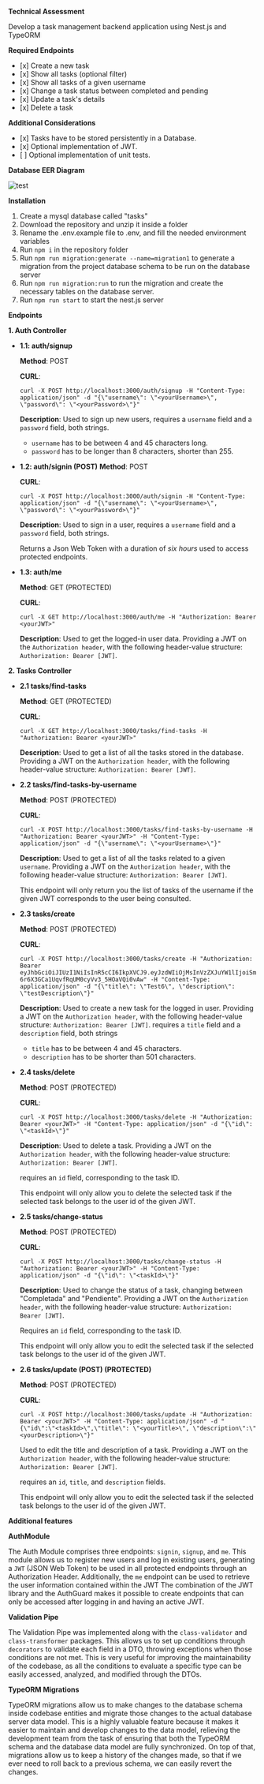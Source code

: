 **Technical Assessment**

Develop a task management backend application using Nest.js and TypeORM

**Required Endpoints**

<ul>
<li>[x] Create a new task</li>
<li>[x] Show all tasks (optional filter)</li>
<li>[x] Show all tasks of a given username</li>
<li>[x] Change a task status between completed and pending</li>
<li>[x] Update a task's details</li>
<li>[x] Delete a task</li>
</ul>

**Additional Considerations**

<ul>
<li>[x] Tasks have to be stored persistently in a Database.</li>
<li>[x] Optional implementation of JWT.</li>
<li>[ ] Optional implementation of unit tests.</li>
</ul>

**Database EER Diagram**

![test](https://github.com/user-attachments/assets/2da15258-ca74-4f1b-9485-996e666a10a6)

**Installation**

1. Create a mysql database called "tasks"
2. Download the repository and unzip it inside a folder
3. Rename the .env.example file to .env, and fill the needed environment variables
4. Run `npm i` in the repository folder
5. Run `npm run migration:generate --name=migration1` to generate a migration from the project database schema to be run on the database server
6. Run `npm run migration:run` to run the migration and create the necessary tables on the database server.
7. Run `npm run start` to start the nest.js server

**Endpoints**

**1. Auth Controller**

- **1.1: auth/signup**

  **Method**: POST

  **CURL**:

  ```
  curl -X POST http://localhost:3000/auth/signup -H "Content-Type: application/json" -d "{\"username\": \"<yourUsername>\", \"password\": \"<yourPassword>\"}"
  ```

  **Description**: Used to sign up new users, requires a `username` field and a `password` field, both strings.

  - `username` has to be between 4 and 45 characters long.
  - `password` has to be longer than 8 characters, shorter than 255.

- **1.2: auth/signin (POST)**
  **Method**: POST

  **CURL**:

  ```
  curl -X POST http://localhost:3000/auth/signin -H "Content-Type: application/json" -d "{\"username\": \"<yourUsername>\", \"password\": \"<yourPassword>\"}"
  ```

  **Description**: Used to sign in a user, requires a `username` field and a `password` field, both strings.

  Returns a Json Web Token with a duration of _six hours_ used to access protected endpoints.

- **1.3: auth/me**

  **Method**: GET (PROTECTED)

  **CURL**:

  ```
  curl -X GET http://localhost:3000/auth/me -H "Authorization: Bearer <yourJWT>"
  ```

  **Description**: Used to get the logged-in user data. Providing a JWT on the `Authorization header`, with the following header-value structure: `Authorization: Bearer [JWT]`.

**2. Tasks Controller**

- **2.1 tasks/find-tasks**

  **Method**: GET (PROTECTED)

  **CURL**:

  ```
  curl -X GET http://localhost:3000/tasks/find-tasks -H "Authorization: Bearer <yourJWT>"
  ```

  **Description**: Used to get a list of all the tasks stored in the database. Providing a JWT on the `Authorization header`, with the following header-value structure: `Authorization: Bearer [JWT]`.

- **2.2 tasks/find-tasks-by-username**

  **Method**: POST (PROTECTED)

  **CURL**:

  ```
  curl -X POST http://localhost:3000/tasks/find-tasks-by-username -H "Authorization: Bearer <yourJWT>" -H "Content-Type: application/json" -d "{\"username\": \"<yourUsername>\"}"
  ```

  **Description**: Used to get a list of all the tasks related to a given `username`. Providing a JWT on the `Authorization header`, with the following header-value structure: `Authorization: Bearer [JWT]`.

  This endpoint will only return you the list of tasks of the username if the given JWT corresponds to the user being consulted.

- **2.3 tasks/create**

  **Method**: POST (PROTECTED)

  **CURL**:

  ```
  curl -X POST http://localhost:3000/tasks/create -H "Authorization: Bearer eyJhbGciOiJIUzI1NiIsInR5cCI6IkpXVCJ9.eyJzdWIiOjMsInVzZXJuYW1lIjoiSmFuZSBEb2UiLCJpYXQiOjE3Mjg1MDQ2NDIsImV4cCI6MTcyODUyNjI0Mn0.nacuvbg-6r6X3GCa1UqvfRqUM0cyVv3_5HOaVQi0vAw" -H "Content-Type: application/json" -d "{\"title\": \"Test6\", \"description\": \"testDescription\"}"
  ```

  **Description**: Used to create a new task for the logged in user. Providing a JWT on the `Authorization header`, with the following header-value structure: `Authorization: Bearer [JWT]`. requires a `title` field and a `description` field, both strings

  - `title` has to be between 4 and 45 characters.
  - `description` has to be shorter than 501 characters.

- **2.4 tasks/delete**

  **Method**: POST (PROTECTED)

  **CURL**:

  ```
  curl -X POST http://localhost:3000/tasks/delete -H "Authorization: Bearer <yourJWT>" -H "Content-Type: application/json" -d "{\"id\": \"<taskId>\"}"
  ```

  **Description**: Used to delete a task. Providing a JWT on the `Authorization header`, with the following header-value structure: `Authorization: Bearer [JWT]`.

  requires an `id` field, corresponding to the task ID.

  This endpoint will only allow you to delete the selected task if the selected task belongs to the user id of the given JWT.

- **2.5 tasks/change-status**

  **Method**: POST (PROTECTED)

  **CURL**:

  ```
  curl -X POST http://localhost:3000/tasks/change-status -H "Authorization: Bearer <yourJWT>" -H "Content-Type: application/json" -d "{\"id\": \"<taskId>\"}"
  ```

  **Description**: Used to change the status of a task, changing between "Completada" and "Pendiente". Providing a JWT on the `Authorization header`, with the following header-value structure: `Authorization: Bearer [JWT]`.

  Requires an `id` field, corresponding to the task ID.

  This endpoint will only allow you to edit the selected task if the selected task belongs to the user id of the given JWT.

- **2.6 tasks/update (POST) (PROTECTED)**

  **Method**: POST (PROTECTED)

  **CURL**:

  ```
  curl -X POST http://localhost:3000/tasks/update -H "Authorization: Bearer <yourJWT>" -H "Content-Type: application/json" -d "{\"id\":\"<taskId>\",\"title\": \"<yourTitle>\", \"description\":\"<yourDescription>\"}"
  ```

  Used to edit the title and description of a task. Providing a JWT on the `Authorization header`, with the following header-value structure: `Authorization: Bearer [JWT]`.

  requires an `id`, `title`, and `description` fields.

  This endpoint will only allow you to edit the selected task if the selected task belongs to the user id of the given JWT.

**Additional features**

**AuthModule**

The Auth Module comprises three endpoints: `signin`, `signup`, and `me`. This module allows us to register new users and log in existing users, generating a `JWT` (JSON Web Token) to be used in all protected endpoints through an Authorization Header. Additionally, the `me` endpoint can be used to retrieve the user information contained within the JWT The combination of the JWT library and the AuthGuard makes it possible to create endpoints that can only be accessed after logging in and having an active JWT.

**Validation Pipe**

The Validation Pipe was implemented along with the `class-validator` and `class-transformer` packages. This allows us to set up conditions through `decorators` to validate each field in a DTO, throwing exceptions when those conditions are not met. This is very useful for improving the maintainability of the codebase, as all the conditions to evaluate a specific type can be easily accessed, analyzed, and modified through the DTOs.

**TypeORM Migrations**

TypeORM migrations allow us to make changes to the database schema inside codebase entities and migrate those changes to the actual database server data model. This is a highly valuable feature because it makes it easier to maintain and develop changes to the data model, relieving the development team from the task of ensuring that both the TypeORM schema and the database data model are fully synchronized. On top of that, migrations allow us to keep a history of the changes made, so that if we ever need to roll back to a previous schema, we can easily revert the changes.
